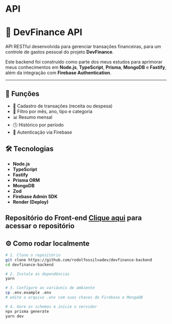 # API
# 💼 DevFinance API

API RESTful desenvolvida para gerenciar transações financeiras, para um controle de gastos pessoal do projeto **DevFinance**. 

Este backend foi construído como parte dos meus estudos para aprimorar meus conhecimentos em **Node.js**, **TypeScript**, **Prisma**, **MongoDB** e **Fastify**, além da integração com **Firebase Authentication**.

---

## 🚀 Funções

- 📌 Cadastro de transações (receita ou despesa)
- 🧾 Filtro por mês, ano, tipo e categoria
- 📊 Resumo mensal
- 🕓 Histórico por período
- 🔐 Autenticação via Firebase

## 🛠️ Tecnologias

- **Node.js**
- **TypeScript**
- **Fastify**
- **Prisma ORM**
- **MongoDB**
- **Zod**
- **Firebase Admin SDK**
- **Render (Deploy)**

Repositório do Front-end
<a href="https://github.com/rodolfossilvadev/devfinance-frontend" target="_blank">Clique aqui</a> para acessar o repositório
---

## ⚙️ Como rodar localmente

```bash
# 1. Clone o repositório
git clone https://github.com/rodolfossilvadev/devfinance-backend
cd devfinance-backend

# 2. Instale as dependências
yarn

# 3. Configure as variáveis de ambiente
cp .env.example .env
# edite o arquivo .env com suas chaves do Firebase e MongoDB

# 4. Gere os schemas e inicie o servidor
npx prisma generate
yarn dev
